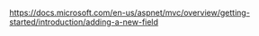 https://docs.microsoft.com/en-us/aspnet/mvc/overview/getting-started/introduction/adding-a-new-field
